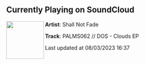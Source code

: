 ## Currently Playing on SoundCloud

[<img align="left" width="100" src="https://i1.sndcdn.com/artworks-BlpxWICV5PPxzyoc-1xmeag-t500x500.jpg">](https://soundcloud.com/shallnotfade/palms062-dos-clouds-ep)

**Artist**: Shall Not Fade 

**Track**: PALMS062 // DOS - Clouds EP

Last updated at 08/03/2023 16:37
